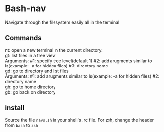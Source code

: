 # Bash-nav
Navigate through the filesystem easily all in the terminal

## Commands
nt: open a new terminal in the current directory.<br/>
gt: list files in  a tree view<br/>
Arguments: #1: specify tree level(default 1) #2: add arugments similar to ls(example: -a for hidden files) #3: directory name<br/>
gd: go to directory and list files<br/>
Arguments: #1: add arugments similar to ls(example: -a for hidden files) #2: directory name<br/>
gh: go to home directory<br/>
gb: go back on directory<br/>

## install
Source the file ```navs.sh``` in your shell's .rc file. For zsh, change the header from ```bash``` to ```zsh```
